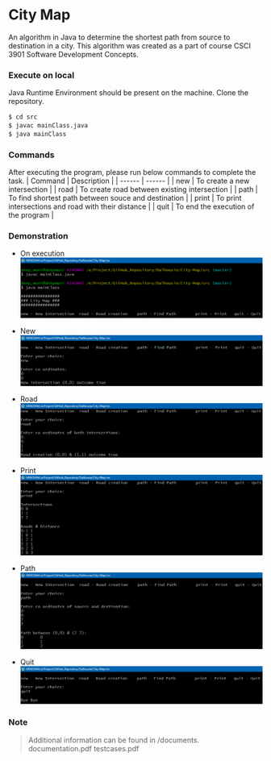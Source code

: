 # City Map
An algorithm in Java to determine the shortest path from source to destination in a city. This algorithm was created as a part of course CSCI 3901 Software Development Concepts.

### Execute on local

Java Runtime Environment should be present on the machine. 
Clone the repository.

```sh
$ cd src
$ javac mainClass.java
$ java mainClass
```

### Commands

After executing the program, please run below commands to complete the task.
| Command | Description |
| ------ | ------ |
| new | To create a new intersection |
| road | To create road between existing intersection |
| path | To find shortest path between souce and destination |
| print | To print intersections and road with their distance |
| quit | To end the execution of the program |

### Demonstration

 - On execution
    ![](/images/execute.png)

 - New
    ![](/images/new.png)

 - Road
    ![](/images/road.png)

 - Print
    ![](/images/print.png)

 - Path
    ![](/images/path.png)
 
- Quit
    ![](/images/quit.png)

### Note

> Additional information can be found in /documents.
> documentation.pdf
> testcases.pdf


